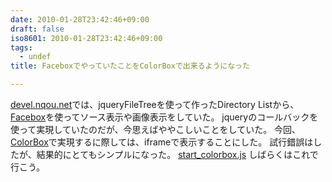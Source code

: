 ```yaml
---
date: 2010-01-28T23:42:46+09:00
draft: false
iso8601: 2010-01-28T23:42:46+09:00
tags:
  - undef
title: FaceboxでやっていたことをColorBoxで出来るようになった

---
```


<a href="https://www.nqou.net">devel.nqou.net</a>では、jqueryFileTreeを使って作ったDirectory Listから、<a href="http://famspam.com/facebox">Facebox</a>を使ってソース表示や画像表示をしていた。
jqueryのコールバックを使って実現していたのだが、今思えばややこしいことをしていた。
今回、<a href="http://www.jacklmoore.com/colorbox/">ColorBox</a>で実現するに際しては、iframeで表示することにした。
試行錯誤はしたが、結果的にとてもシンプルになった。
<a rel="colorbox" href="https://www.nqou.net">start_colorbox.js</a>
しばらくはこれで行こう。
    	